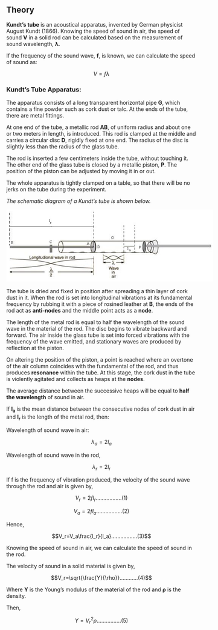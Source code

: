 ## Theory 

<p><strong>Kundt’s tube</strong> is an acoustical apparatus, invented by German physicist August Kundt (1866). Knowing the speed of sound in air, the speed of sound <strong>V</strong> in a solid rod can be calculated based on the measurement of sound wavelength, <strong>λ</strong>.</p>

<p>If the frequency of the sound wave, <strong>f</strong>, is known, we can calculate the speed of sound as:</p>

$$V=f\lambda$$

<h3>Kundt’s Tube Apparatus:</h3>

<p>
The apparatus consists of a long transparent horizontal pipe <strong>G</strong>, which contains a fine powder such as cork dust or talc. At the ends of the tube, there are metal fittings.
</p>

<p>
At one end of the tube, a metallic rod <strong>AB</strong>, of uniform radius and about one or two meters in length, is introduced. This rod is clamped at the middle and carries a circular disc <strong>D</strong>, rigidly fixed at one end. The radius of the disc is slightly less than the radius of the glass tube.
</p>

<p>
The rod is inserted a few centimeters inside the tube, without touching it. The other end of the glass tube is closed by a metallic piston, <strong>P</strong>. The position of the piston can be adjusted by moving it in or out.
</p>

<p>
The whole apparatus is tightly clamped on a table, so that there will be no jerks on the tube during the experiment.
</p>

<p><em>The schematic diagram of a Kundt’s tube is shown below.</em></p>


<div style="display: block; margin-left: auto; margin-right: auto; text-align: center; width: fit-content;"><img src="./images/figure1.jpg" alt="Figure 1" style="max-width: 600px; height: auto;"><p style="text-align: center; font-size: smaller; font-style: italic;"></p></div>


<p>
The tube is dried and fixed in position after spreading a thin layer of cork dust in it. When the rod is set into longitudinal vibrations at its fundamental frequency by rubbing it with a piece of rosined leather at <strong>B</strong>, the ends of the rod act as <strong>anti-nodes</strong> and the middle point acts as a <strong>node</strong>.
</p>

<p>
The length of the metal rod is equal to half the wavelength of the sound wave in the material of the rod. The disc begins to vibrate backward and forward. The air inside the glass tube is set into forced vibrations with the frequency of the wave emitted, and stationary waves are produced by reflection at the piston.
</p>

<p>
On altering the position of the piston, a point is reached where an overtone of the air column coincides with the fundamental of the rod, and thus produces <strong>resonance</strong> within the tube. At this stage, the cork dust in the tube is violently agitated and collects as heaps at the <strong>nodes</strong>.
</p>

<p>
The average distance between the successive heaps will be equal to <strong>half the wavelength</strong> of sound in air.
</p>

<p>
If <strong>l<sub>a</sub></strong> is the mean distance between the consecutive nodes of cork dust in air and <strong>l<sub>r</sub></strong> is the length of the metal rod, then:
</p>

Wavelength of sound wave in air:


$$\lambda_a=2l_a$$

Wavelength of sound wave in the rod,


$$\lambda_r=2l_r$$


If f is the frequency of vibration produced, the velocity of the sound wave through the rod and air is given by,

$$V_r=2fl_r.................(1)$$


$$V_a=2fl_a .................(2)$$

Hence,                  

$$V_r=V_a\frac{l_r}{l_a}.................(3)$$

Knowing the speed of sound in air, we can calculate the speed of sound in the rod.                         
 

The velocity of sound in a solid material is given by,


$$V_r=\sqrt{\frac{Y}{\rho}}............(4)$$

<p>
Where <strong>Y</strong> is the Young’s modulus of the material of the rod and <strong>ρ</strong> is the density.
</p>
Then,

$$Y=V_r^2\rho ................(5)$$





